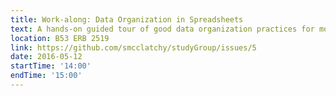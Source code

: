 ```yaml
---
title: Work-along: Data Organization in Spreadsheets
text: A hands-on guided tour of good data organization practices for more effective data wrangling.
location: B53 ERB 2519
link: https://github.com/smcclatchy/studyGroup/issues/5
date: 2016-05-12
startTime: '14:00'
endTime: '15:00'
---
```

